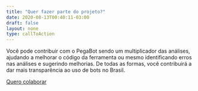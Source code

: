 ```yaml
---
title: "Quer fazer parte do projeto?"
date: 2020-08-13T00:40:11-03:00
draft: false
layout: none
type: callToAction
---
```

Você pode contribuir com o PegaBot sendo um multiplicador das análises, ajudando a melhorar o código da ferramenta ou mesmo identificando erros nas análises e sugerindo melhorias. De todas as formas, você contribuirá a dar mais transparência ao uso de bots no Brasil.

[Quero colaborar]('#')
